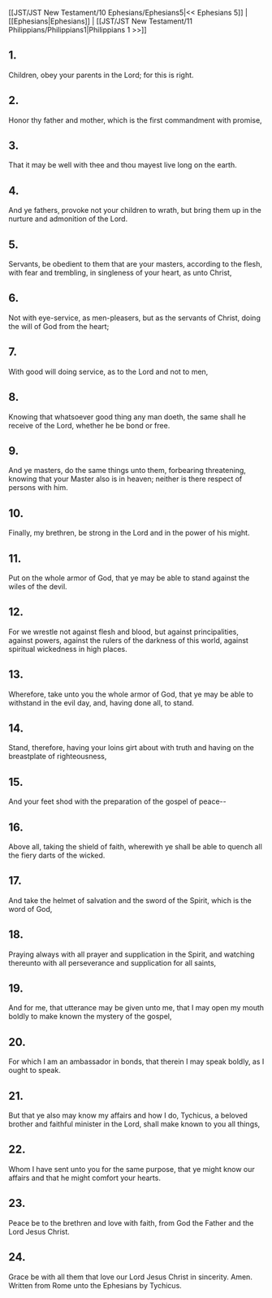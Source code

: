 [[JST/JST New Testament/10 Ephesians/Ephesians5|<< Ephesians 5]] | [[Ephesians|Ephesians]] | [[JST/JST New Testament/11 Philippians/Philippians1|Philippians 1 >>]]
## 1.
Children, obey your parents in the Lord; for this is right.
## 2.
Honor thy father and mother, which is the first commandment with promise,
## 3.
That it may be well with thee and thou mayest live long on the earth.
## 4.
And ye fathers, provoke not your children to wrath, but bring them up in the nurture and admonition of the Lord.
## 5.
Servants, be obedient to them that are your masters, according to the flesh, with fear and trembling, in singleness of your heart, as unto Christ,
## 6.
Not with eye-service, as men-pleasers, but as the servants of Christ, doing the will of God from the heart;
## 7.
With good will doing service, as to the Lord and not to men,
## 8.
Knowing that whatsoever good thing any man doeth, the same shall he receive of the Lord, whether he be bond or free.
## 9.
And ye masters, do the same things unto them, forbearing threatening, knowing that your Master also is in heaven; neither is there respect of persons with him.
## 10.
Finally, my brethren, be strong in the Lord and in the power of his might.
## 11.
Put on the whole armor of God, that ye may be able to stand against the wiles of the devil.
## 12.
For we wrestle not against flesh and blood, but against principalities, against powers, against the rulers of the darkness of this world, against spiritual wickedness in high places.
## 13.
Wherefore, take unto you the whole armor of God, that ye may be able to withstand in the evil day, and, having done all, to stand.
## 14.
Stand, therefore, having your loins girt about with truth and having on the breastplate of righteousness,
## 15.
And your feet shod with the preparation of the gospel of peace\--
## 16.
Above all, taking the shield of faith, wherewith ye shall be able to quench all the fiery darts of the wicked.
## 17.
And take the helmet of salvation and the sword of the Spirit, which is the word of God,
## 18.
Praying always with all prayer and supplication in the Spirit, and watching thereunto with all perseverance and supplication for all saints,
## 19.
And for me, that utterance may be given unto me, that I may open my mouth boldly to make known the mystery of the gospel,
## 20.
For which I am an ambassador in bonds, that therein I may speak boldly, as I ought to speak.
## 21.
But that ye also may know my affairs and how I do, Tychicus, a beloved brother and faithful minister in the Lord, shall make known to you all things,
## 22.
Whom I have sent unto you for the same purpose, that ye might know our affairs and that he might comfort your hearts.
## 23.
Peace be to the brethren and love with faith, from God the Father and the Lord Jesus Christ.
## 24.
Grace be with all them that love our Lord Jesus Christ in sincerity. Amen.
Written from Rome unto the Ephesians by Tychicus. 


